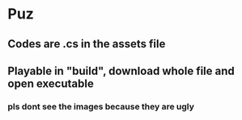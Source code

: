 # Puz
 
## Codes are .cs in the assets file

## Playable in "build", download whole file and open executable

### pls dont see the images because they are ugly
